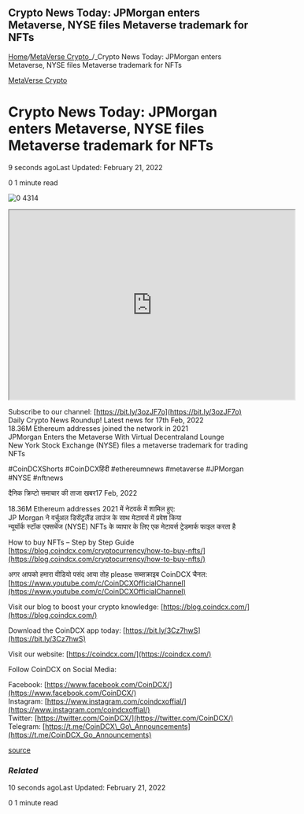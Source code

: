 ## Crypto News Today:  JPMorgan enters Metaverse, NYSE files Metaverse trademark for NFTs

[Home](https://coinmarketdo.com/)_/_[MetaVerse Crypto](https://coinmarketdo.com/metaverse/)_/_Crypto News Today: JPMorgan enters Metaverse, NYSE files Metaverse trademark for NFTs

[MetaVerse Crypto](https://coinmarketdo.com/metaverse/)

Crypto News Today: JPMorgan enters Metaverse, NYSE files Metaverse trademark for NFTs
=====================================================================================

9 seconds agoLast Updated: February 21, 2022

0 1 minute read

![0 4314](https://cdn.hashnode.com/res/hashnode/image/upload/v1645419270274/RcehHT2av.jpeg)

<iframe width="580" height="385" src="https://www.youtube.com/embed/v2NYvy47WY4?rel=0&amp;cc_load_policy=1&amp;hl=en&amp;modestbranding=1"></iframe>  
  
Subscribe to our channel: [https://bit.ly/3ozJF7o](https://bit.ly/3ozJF7o)  
Daily Crypto News Roundup! Latest news for 17th Feb, 2022  
18.36M Ethereum addresses joined the network in 2021  
JPMorgan Enters the Metaverse With Virtual Decentraland Lounge  
New York Stock Exchange (NYSE) files a metaverse trademark for trading NFTs

#CoinDCXShorts #CoinDCXहिंदी #ethereumnews #metaverse #JPMorgan #NYSE #nftnews

दैनिक क्रिप्टो समाचार की ताजा खबर17 Feb, 2022

18.36M Ethereum addresses 2021 में नेटवर्क में शामिल हुए:  
JP Morgan ने वर्चुअल डिसेंट्रलैंड लाउंज के साथ मेटावर्स में प्रवेश किया  
न्यूयॉर्क स्टॉक एक्सचेंज (NYSE) NFTs के व्यापार के लिए एक मेटावर्स ट्रेडमार्क फाइल करता है

How to buy NFTs – Step by Step Guide  
[https://blog.coindcx.com/cryptocurrency/how-to-buy-nfts/](https://blog.coindcx.com/cryptocurrency/how-to-buy-nfts/)

अगर आपको हमारा वीडियो पसंद आया तोह please सब्सक्राइब CoinDCX चैनल:  
[https://www.youtube.com/c/CoinDCXOfficialChannel](https://www.youtube.com/c/CoinDCXOfficialChannel)

Visit our blog to boost your crypto knowledge: [https://blog.coindcx.com/](https://blog.coindcx.com/)

Download the CoinDCX app today: [https://bit.ly/3Cz7hwS](https://bit.ly/3Cz7hwS)

Visit our website: [https://coindcx.com/](https://coindcx.com/)

Follow CoinDCX on Social Media:

Facebook: [https://www.facebook.com/CoinDCX/](https://www.facebook.com/CoinDCX/)  
Instagram: [https://www.instagram.com/coindcxoffial/](https://www.instagram.com/coindcxoffial/)  
Twitter: [https://twitter.com/CoinDCX/](https://twitter.com/CoinDCX/)  
Telegram: [https://t.me/CoinDCX\_Go\_Announcements](https://t.me/CoinDCX_Go_Announcements)  
  
[source](https://www.youtube.com/watch?v=v2NYvy47WY4)

### _Related_

10 seconds agoLast Updated: February 21, 2022

0 1 minute read